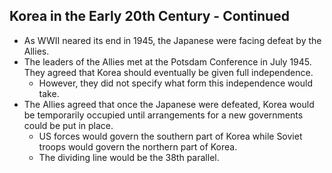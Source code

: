 ## Korea in the Early 20th Century - Continued


- As WWII neared its end in 1945, the Japanese were facing defeat by the Allies.
- The leaders of the Allies met at the Potsdam Conference in July 1945. They agreed that Korea should eventually be given full independence.
    * However, they did not specify what form this independence would take.
- The Allies agreed that once the Japanese were defeated, Korea would be temporarily occupied until arrangements for a new governments could be put in place.
    * US forces would govern the southern part of Korea while Soviet troops would govern the northern part of Korea.
    * The dividing line would be the 38th parallel.

